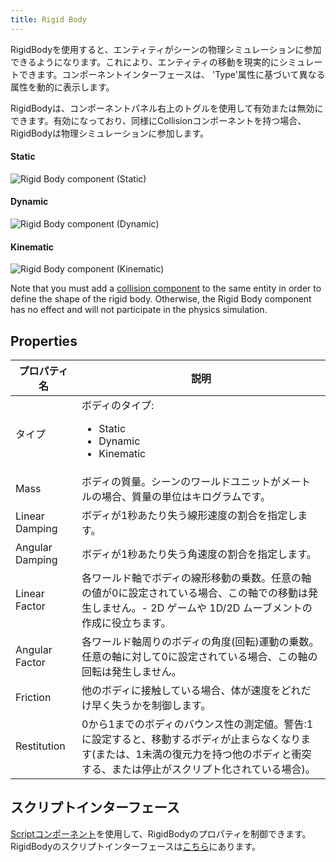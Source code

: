 ```yaml
---
title: Rigid Body
---
```


RigidBodyを使用すると、エンティティがシーンの物理シミュレーションに参加できるようになります。これにより、エンティティの移動を現実的にシミュレートできます。コンポーネントインターフェースは、 'Type'属性に基づいて異なる属性を動的に表示します。

RigidBodyは、コンポーネントパネル右上のトグルを使用して有効または無効にできます。有効になっており、同様にCollisionコンポーネントを持つ場合、RigidBodyは物理シミュレーションに参加します。

#### Static

![Rigid Body component (Static)](/img/user-manual/scenes/components/component-rigid-body-static.png)

#### Dynamic

![Rigid Body component (Dynamic)](/img/user-manual/scenes/components/component-rigid-body-dynamic.png)

#### Kinematic

![Rigid Body component (Kinematic)](/img/user-manual/scenes/components/component-rigid-body-kinematic.png)

Note that you must add a [collision component][4] to the same entity in order to define the shape of the rigid body. Otherwise, the Rigid Body component has no effect and will not participate in the physics simulation.

## Properties

| プロパティ名        | 説明 |
|-----------------|-------------|
| タイプ            | ボディのタイプ:<ul><li>Static</li><li>Dynamic</li><li>Kinematic</li></ul> |
| Mass            | ボディの質量。シーンのワールドユニットがメートルの場合、質量の単位はキログラムです。 |
| Linear Damping  | ボディが1秒あたり失う線形速度の割合を指定します。 |
| Angular Damping | ボディが1秒あたり失う角速度の割合を指定します。 |
| Linear Factor   | 各ワールド軸でボディの線形移動の乗数。任意の軸の値が0に設定されている場合、この軸での移動は発生しません。- 2D ゲームや 1D/2D ムーブメントの作成に役立ちます。 |
| Angular Factor  | 各ワールド軸周りのボディの角度(回転)運動の乗数。任意の軸に対して0に設定されている場合、この軸の回転は発生しません。 |
| Friction        | 他のボディに接触している場合、体が速度をどれだけ早く失うかを制御します。 |
| Restitution     | 0から1までのボディのバウンス性の測定値。警告:1に設定すると、移動するボディが止まらなくなります(または、1未満の復元力を持つ他のボディと衝突する、または停止がスクリプト化されている場合)。 |

## スクリプトインターフェース

[Scriptコンポーネント][5]を使用して、RigidBodyのプロパティを制御できます。RigidBodyのスクリプトインターフェースは[こちら][6]にあります。

[4]: /user-manual/scenes/components/collision/
[5]: /user-manual/scenes/components/script
[6]: https://api.playcanvas.com/classes/Engine.RigidBodyComponent.html
